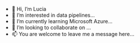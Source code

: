 - 👋 Hi, I’m Lucia
- 👀 I’m interested in data pipelines...
- 🌱 I’m currently learning Microsoft Azure...
- 💞️ I’m looking to collaborate on ...
- 📫 You are welcome to leave me a message here...

<!---
alucial7/alucial7 is a ✨ special ✨ repository because its `README.md` (this file) appears on your GitHub profile.
You can click the Preview link to take a look at your changes.
--->
